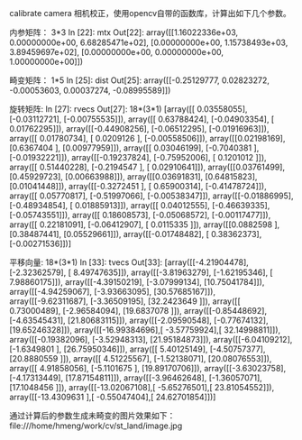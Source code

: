 calibrate camera  相机校正，使用opencv自带的函数库，计算出如下几个参数。

内参矩阵： 3*3
In [22]: mtx
Out[22]: 
array([[1.16022336e+03, 0.00000000e+00, 6.68285471e+02],
       [0.00000000e+00, 1.15738493e+03, 3.89459697e+02],
       [0.00000000e+00, 0.00000000e+00, 1.00000000e+00]])

畸变矩阵： 1*5
In [25]: dist
Out[25]: array([[-0.25129777,  0.02823272, -0.00053603,  0.00037274, -0.08995589]])


旋转矩阵:
In [27]: rvecs
Out[27]: 18*(3*1)
[array([[ 0.03558055], [-0.03112721], [-0.00755535]]), 
 array([[ 0.63788424], [-0.04903354], [ 0.01762295]]), 
 array([[-0.44908256], [-0.06512295], [-0.01916963]]),
 array([[ 0.01780734], [ 0.0209126 ], [-0.00558506]]), 
 array([[0.02198169],  [0.6367404 ],  [0.00977959]]), 
 array([[ 0.03046199], [-0.7040381 ], [-0.01932221]]), 
 array([[-0.19237824], [-0.75952006], [ 0.1201012 ]]), 
 array([[ 0.51440228], [-0.2194547 ], [ 0.02910641]]), 
 array([[0.03761499],  [0.45929723],  [0.00663988]]), 
 array([[0.03691831],  [0.64815823],  [0.01041448]]), 
 array([[-0.3272451 ], [ 0.65900314], [-0.41478724]]), 
 array([[ 0.05770817], [-0.51997066], [-0.00538347]]), 
 array([[-0.01886995], [-0.48934854], [ 0.01885913]]), 
 array([[ 0.04012555], [-0.46639335], [-0.05743551]]), 
 array([[ 0.18608573], [-0.05068572], [-0.00117477]]), 
 array([[ 0.22181091], [-0.06412907], [ 0.0115335 ]]), 
 array([[0.0882598 ],  [0.38487441],  [0.05529661]]), 
 array([[-0.01748482], [ 0.38362373], [-0.00271536]])]


平移向量: 18*(3*1)
In [33]: tvecs
Out[33]: 
[array([[-4.21904478], [-2.32362579], [ 8.49747635]]), 
 array([[-3.81963279], [-1.62195346], [ 7.98860175]]), 
 array([[-4.39150219], [-3.07999134], [10.75041784]]), 
 array([[-4.94259067], [-3.93663095], [30.57685167]]), 
 array([[-9.62311687], [-3.36509195], [32.2423649 ]]), 
 array([[ 0.73000489], [-2.96584094], [19.6837078 ]]), 
 array([[-0.85448692], [-4.63545431], [21.80683115]]), 
 array([[-2.09590548], [-0.77674132], [19.65246328]]), 
 array([[-16.99384696],[ -3.57759924],[ 32.14998811]]), 
 array([[-0.19382096], [-3.52948313], [21.95184873]]), 
 array([[-6.04109212], [-1.6349801 ], [26.75950346]]), 
 array([[ 5.40125149], [-4.50757377], [20.8880559 ]]), 
 array([[ 4.51225567], [-1.52138071], [20.08076553]]), 
 array([[ 4.91858056], [-5.1101675 ], [19.89170706]]), 
 array([[-3.63023758], [-4.17313449], [17.87154811]]), 
 array([[-3.96462648], [-1.36057071], [17.1048456 ]]), 
 array([[-13.02067108],[ -5.65276501],[ 23.81054552]]), 
 array([[-13.4309631 ],[ -0.55047404],[ 24.62701854]])]
 
 
 
通过计算后的参数生成未畸变的图片效果如下：
file:///home/hmeng/work/cv/st_land/image.jpg
